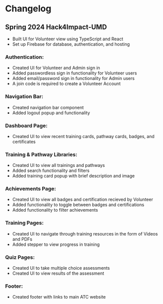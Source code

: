 # Changelog

## Spring 2024 Hack4Impact-UMD 
- Built UI for Volunteer view using TypeScript and React
- Set up Firebase for database, authentication, and hosting

### Authentication:
- Created UI for Volunteer and Admin sign in 
- Added passwordless sign in functionality for Volunteer users
- Added email/password sign in functionality for Admin users
- A join code is required to create a Volunteer Account

### Navigation Bar:
- Created navigation bar component
- Added logout popup and functionality

### Dashboard Page:
- Created UI to view recent training cards, pathway cards, badges, and certificates

### Training & Pathway Libraries:
- Created UI to view all trainings and pathways
- Added search functionality and filters
- Added training card popup with brief description and image

### Achievements Page:
- Created UI to view all badges and certification recieved by Volunteer
- Added functionality to toggle between badges and certifications
- Added functionality to filter achievements

### Training Pages:
- Created UI to navigate through training resources in the form of Videos and PDFs
- Added stepper to view progress in training

### Quiz Pages:
- Created UI to take multiple choice assessments
- Created UI to view results of the assessment

### Footer:
- Created footer with links to main ATC website




